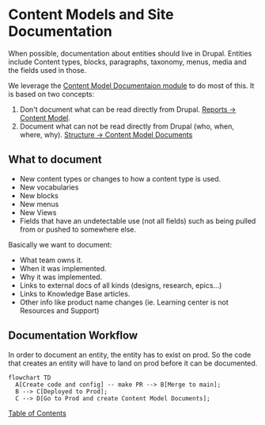 # Content Models and Site Documentation

When possible, documentation about entities should live in Drupal.  Entities
include Content types, blocks, paragraphs, taxonomy, menus, media and the fields
used in those.

We leverage the [Content Model Documentaion module](https://www.drupal.org/project/content_model_documentation) to do most of this.  It is based on two concepts:

1. Don't document what can be read directly from Drupal. [Reports -> Content Model](https://prod.cms.va.gov/admin/reports/content-model).
2. Document what can not be read directly from Drupal (who, when, where, why). [Structure -> Content Model Documents](https://prod.cms.va.gov/admin/structure/cm_document)

## What to document

* New content types or changes to how a content type is used.
* New vocabularies
* New blocks
* New menus
* New Views
* Fields that have an undetectable use (not all fields) such as being pulled from
  or pushed to somewhere else.

Basically we want to document:
* What team owns it.
* When it was implemented.
* Why it was implemented.
* Links to external docs of all kinds (designs, research, epics...)
* Links to Knowledge Base articles.
* Other info like product name changes (ie. Learning center is not Resources and Support)

## Documentation Workflow
  In order to document an entity, the entity has to exist on prod.  So the code
  that creates an entity will have to land on prod before it can be documented.

```mermaid
flowchart TD
  A[Create code and config] -- make PR --> B[Merge to main];
  B --> C[Deployed to Prod];
  C --> D[Go to Prod and create Content Model Documents];
```

[Table of Contents](../README.md)
